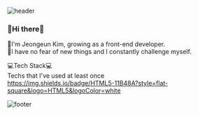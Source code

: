 
<!--
**nuej0416/nuej0416** is a ✨ _special_ ✨ repository because its `README.md` (this file) appears on your GitHub profile.

Here are some ideas to get you started:

- 🔭 I’m currently working on ...
- 🌱 I’m currently learning ...
- 👯 I’m looking to collaborate on ...
- 🤔 I’m looking for help with ...
- 💬 Ask me about ...
- 📫 How to reach me: ...
- 😄 Pronouns: ...
- ⚡ Fun fact: ...
-->
![header](https://capsule-render.vercel.app/api?type=waving&color=gradient&height=300&section=header&text=Jeongeun%20Kim&fontSize=90&fontAlignY=35)
### 👋Hi there👋   
🌱I'm Jeongeun Kim, growing as a front-end developer.   
:raised_hands:I have no fear of new things and I constantly challenge myself.   
 
:computer:Tech Stack:computer:   
Techs that I've used at least once   
https://img.shields.io/badge/HTML5-11B48A?style=flat-square&logo=HTML5&logoColor=white  

![footer](https://capsule-render.vercel.app/api?type=waving&color=gradient&height=200&section=footer&text=%20&fontSize=90)
